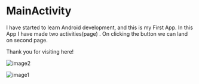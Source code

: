 # MainActivity

I have started to learn Android development, and this is my First App.
In this App I have made two activities(page) . On clicking the button we can land on second page.

Thank you for visiting here!


![image2](https://user-images.githubusercontent.com/76896114/174475997-a835f86c-33dc-4513-96ab-4442587c73d4.jpeg)

![image1](https://user-images.githubusercontent.com/76896114/174476014-60e91f6c-f345-4aae-b43b-8e09909622d6.jpeg)
